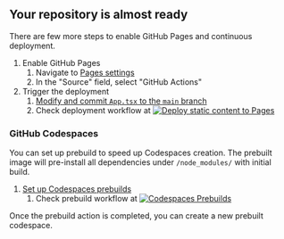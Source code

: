 ## Your repository is almost ready

There are few more steps to enable GitHub Pages and continuous deployment.

1. Enable GitHub Pages
   1. Navigate to [Pages settings](../../settings/pages)
   1. In the "Source" field, select "GitHub Actions"
1. Trigger the deployment
   1. [Modify and commit `App.tsx` to the `main` branch](../../edit/main/src/app/ui/App.tsx)
   1. Check deployment workflow at [![Deploy static content to Pages](../../actions/workflows/deploy-pages.yml/badge.svg)](../../actions/workflows/deploy-pages.yml)

### GitHub Codespaces

You can set up prebuild to speed up Codespaces creation. The prebuilt image will pre-install all dependencies under `/node_modules/` with initial build.

1. [Set up Codespaces prebuilds](../../settings/codespaces/prebuild_configurations/new)
   1. Check prebuild workflow at [![Codespaces Prebuilds](../../actions/workflows/codespaces/create_codespaces_prebuilds/badge.svg)](../../actions/workflows/codespaces/create_codespaces_prebuilds)

Once the prebuild action is completed, you can create a new prebuilt codespace.
